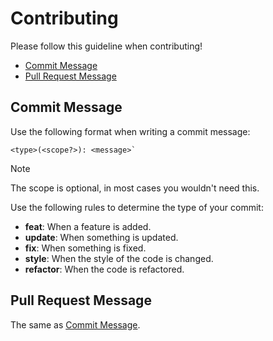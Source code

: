 # Contributing

Please follow this guideline when contributing!

- [Commit Message](#commit-message)
- [Pull Request Message](#pull-request-message)

## Commit Message

Use the following format when writing a commit message:

```
<type>(<scope?>): <message>`
```

> [!NOTE]
> The scope is optional, in most cases you wouldn't need this.

Use the following rules to determine the type of your commit:

- **feat**: When a feature is added.
- **update**: When something is updated.
- **fix**: When something is fixed.
- **style**: When the style of the code is changed.
- **refactor**: When the code is refactored.

## Pull Request Message

The same as [Commit Message](#commit-message).
